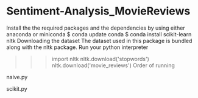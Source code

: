 # Sentiment-Analysis_MovieReviews

Install the the required packages and the dependencies by using either anaconda or miniconda
$ conda update conda
$ conda install scikit-learn nltk
Downloading the dataset
The dataset used in this package is bundled along with the nltk package.
Run your python interpreter
>>> import nltk
>>> nltk.download('stopwords')
>>> nltk.download('movie_reviews') 
Order of running

naive.py

scikit.py
